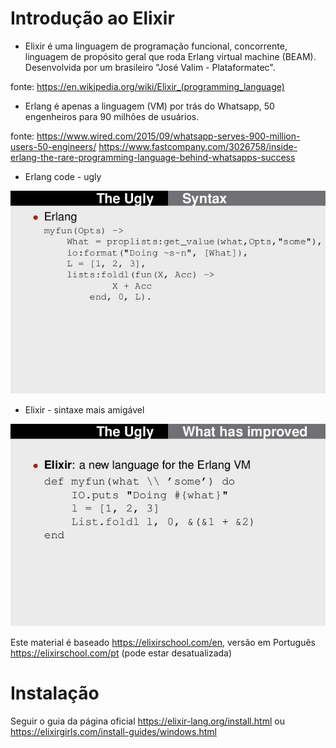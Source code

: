 # Introdução ao Elixir

- Elixir é uma linguagem de programação funcional, concorrente, linguagem de propósito geral que roda Erlang virtual machine (BEAM). Desenvolvida por um brasileiro "José Valim - Plataformatec".  

fonte: https://en.wikipedia.org/wiki/Elixir_(programming_language)

- Erlang é apenas a linguagem (VM) por trás do Whatsapp, 50 engenheiros para 90 milhões de usuários. 

fonte: 
https://www.wired.com/2015/09/whatsapp-serves-900-million-users-50-engineers/
https://www.fastcompany.com/3026758/inside-erlang-the-rare-programming-language-behind-whatsapps-success

- Erlang code - ugly

![](erlang_code.jpg)

- Elixir - sintaxe mais amigável

![](elixir_code.jpg)

Este material é baseado https://elixirschool.com/en, versão em Português https://elixirschool.com/pt (pode estar desatualizada)

# Instalação

Seguir o guia da página oficial https://elixir-lang.org/install.html ou https://elixirgirls.com/install-guides/windows.html
